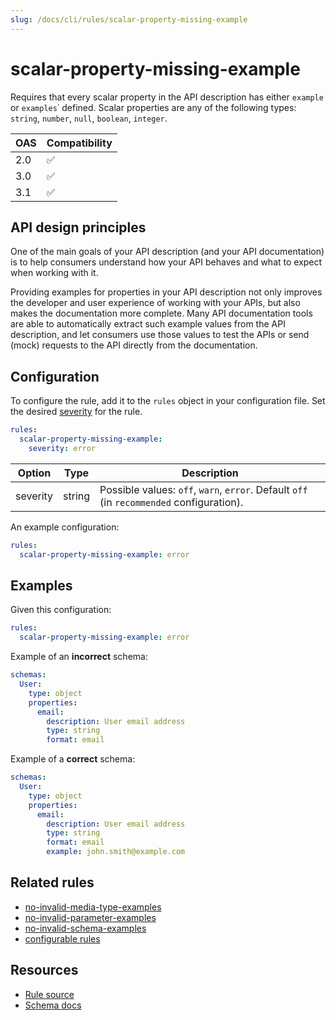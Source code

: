 ```yaml
---
slug: /docs/cli/rules/scalar-property-missing-example
---
```

# scalar-property-missing-example

Requires that every scalar property in the API description has either `example` or `examples`˙ defined.
Scalar properties are any of the following types: `string`, `number`, `null`, `boolean`, `integer`.

|OAS|Compatibility|
|---|---|
|2.0|✅|
|3.0|✅|
|3.1|✅|

## API design principles

One of the main goals of your API description (and your API documentation) is to help consumers understand how your API behaves and what to expect when working with it.

Providing examples for properties in your API description not only improves the developer and user experience of working with your APIs, but also makes the documentation more complete. Many API documentation tools are able to automatically extract such example values from the API description, and let consumers use those values to test the APIs or send (mock) requests to the API directly from the documentation.

## Configuration

To configure the rule, add it to the `rules` object in your configuration file.
Set the desired [severity](/docs/cli/rules.md#severity-settings) for the rule.

```yaml
rules:
  scalar-property-missing-example:
    severity: error
```

|Option|Type|Description|
|---|---|---|
|severity|string|Possible values: `off`, `warn`, `error`. Default `off` (in `recommended` configuration). |

An example configuration:

```yaml
rules:
  scalar-property-missing-example: error
```

## Examples


Given this configuration:

```yaml
rules:
  scalar-property-missing-example: error
```

Example of an **incorrect** schema:

```yaml Bad example
schemas:
  User:
    type: object
    properties:
      email:
        description: User email address
        type: string
        format: email
```

Example of a **correct** schema:


```yaml Good example
schemas:
  User:
    type: object
    properties:
      email:
        description: User email address
        type: string
        format: email
        example: john.smith@example.com
```

## Related rules

- [no-invalid-media-type-examples](./no-invalid-media-type-examples.md)
- [no-invalid-parameter-examples](./no-invalid-parameter-examples.md)
- [no-invalid-schema-examples](./no-invalid-schema-examples.md)
- [configurable rules](./configurable-rules.md)

## Resources

- [Rule source](https://github.com/Redocly/redocly-cli/blob/main/packages/core/src/rules/common/scalar-property-missing-example.ts)
- [Schema docs](https://redocly.com/docs/openapi-visual-reference/schemas/)
